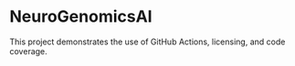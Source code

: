 # NeuroGenomicsAI
This project demonstrates the use of GitHub Actions, licensing, and code coverage.